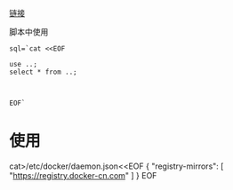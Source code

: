 [链接](https://blog.csdn.net/qq_41262248/article/details/80205556)


脚本中使用


```
sql=`cat <<EOF

use ..;
select * from ..;



EOF`

```


# 使用
cat>/etc/docker/daemon.json<<EOF
{
"registry-mirrors": [
    "https://registry.docker-cn.com"
]
}
EOF